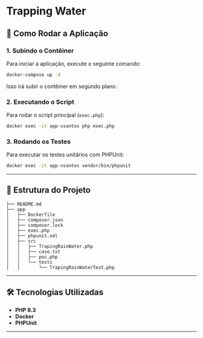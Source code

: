 # Trapping Water

## 🚀 Como Rodar a Aplicação

### **1. Subindo o Contêiner**

Para iniciar a aplicação, execute o seguinte comando:

```sh
docker-compose up -d
```

Isso irá subir o contêiner em segundo plano.

### **2. Executando o Script**

Para rodar o script principal (`exec.php`):

```sh
docker exec -it app-vsantos php exec.php
```

### **3. Rodando os Testes**

Para executar os testes unitários com PHPUnit:

```sh
docker exec -it app-vsantos vendor/bin/phpunit
```

---

## 📂 Estrutura do Projeto

```
├── README.md
├── app
│   ├── Dockerfile
│   ├── composer.json
│   ├── composer.lock
│   ├── exec.php
│   ├── phpunit.xml
│   ├── src
│   │   ├── TrapingRainWater.php
│   │   ├── case.txt
│   │   ├── poc.php
│   │   └── tests
│   │       └── TrapingRainWaterTest.php

```

---

## 🛠️ Tecnologias Utilizadas

- **PHP 8.3**
- **Docker**
- **PHPUnit**

---

